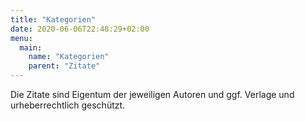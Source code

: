 ```yaml
---
title: "Kategorien"
date: 2020-06-06T22:48:29+02:00
menu:
  main:
    name: "Kategorien"
    parent: "Zitate"
---
```


Die Zitate sind Eigentum der jeweiligen Autoren und ggf. Verlage und urheberrechtlich geschützt.